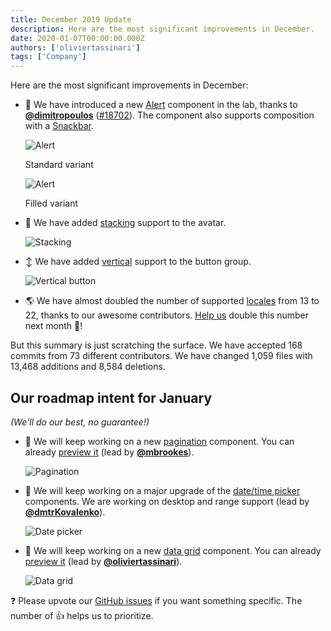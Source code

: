 ```yaml
---
title: December 2019 Update
description: Here are the most significant improvements in December.
date: 2020-01-07T00:00:00.000Z
authors: ['oliviertassinari']
tags: ['Company']
---
```


Here are the most significant improvements in December:

- 🚨 We have introduced a new [Alert](https://mui.com/components/alert/) component in the lab, thanks to **[@dimitropoulos](https://github.com/dimitropoulos)** ([#18702](https://github.com/mui/material-ui/pull/18702)). The component also supports composition with a [Snackbar](/material-ui/react-snackbar/#customized-snackbars).

  ![Alert](/static/blog/december-2019-update/alert.png)

  <p class="blog-description">Standard variant</p>

  ![Alert](/static/blog/december-2019-update/alert-filled.png)

  <p class="blog-description">Filled variant</p>

- 👤 We have added [stacking](/material-ui/react-avatar/#grouped) support to the avatar.

  ![Stacking](/static/blog/december-2019-update/stacking.png)

- ↕️ We have added [vertical](/material-ui/react-button/#group-orientation) support to the button group.

  ![Vertical button](/static/blog/december-2019-update/vertical-buttons.png)

- 🌎 We have almost doubled the number of supported [locales](/material-ui/guides/localization/#localization) from 13 to 22, thanks to our awesome contributors. [Help us](https://github.com/mui/material-ui/blob/next/packages/material-ui/src/locale/index.js) double this number next month 🚀!

But this summary is just scratching the surface. We have accepted 168 commits from 73 different contributors. We have changed 1,059 files with 13,468 additions and 8,584 deletions.

## Our roadmap intent for January

_(We'll do our best, no guarantee!)_

- 💄 We will keep working on a new [pagination](https://github.com/mui/material-ui/pull/19049) component. You can already [preview it](https://deploy-preview-19049--material-ui.netlify.app/components/pagination/) (lead by [**@mbrookes**](https://github.com/mbrookes)).

  ![Pagination](/static/blog/december-2019-update/pagination.png)

- 📅 We will keep working on a major upgrade of the [date/time picker](https://github.com/mui/material-ui-pickers/issues/1293) components. We are working on desktop and range support (lead by [**@dmtrKovalenko**](https://github.com/dmtrKovalenko)).

  ![Date picker](/static/blog/december-2019-update/date-picker.png)

- 🧮 We will keep working on a new [data grid](https://github.com/mui/material-ui/pull/18872) component. You can already [preview it](https://deploy-preview-18872--material-ui.netlify.app/components/data-grid/) (lead by [**@oliviertassinari**](https://github.com/oliviertassinari)).

  ![Data grid](/static/blog/december-2019-update/data-grid.png)

❓ Please upvote our [GitHub issues](https://github.com/mui/material-ui/issues) if you want something specific. The number of 👍 helps us to prioritize.
